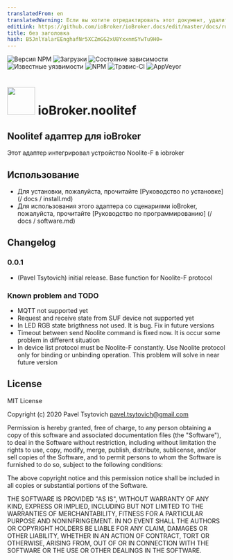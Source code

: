 ```yaml
---
translatedFrom: en
translatedWarning: Если вы хотите отредактировать этот документ, удалите поле «translatedFrom», в противном случае этот документ будет снова автоматически переведен
editLink: https://github.com/ioBroker/ioBroker.docs/edit/master/docs/ru/adapterref/iobroker.noolitef/README.md
title: без заголовка
hash: B5JnlYalarEEnghafNr5XCZmGG2xU8YxxnmSYwTu9H0=
---
```

![Версия NPM](http://img.shields.io/npm/v/iobroker.noolitef.svg)
![Загрузки](https://img.shields.io/npm/dm/iobroker.noolitef.svg)
![Состояние зависимости](https://img.shields.io/david/paveltsytovich/iobroker.noolitef.svg)
![Известные уязвимости](https://snyk.io/test/github/paveltsytovich/ioBroker.noolitef/badge.svg)
![NPM](https://nodei.co/npm/iobroker.noolitef.png?downloads=true)
![Трэвис-CI](http://img.shields.io/travis/paveltsytovich/ioBroker.noolitef/master.svg)
![AppVeyor](https://ci.appveyor.com/api/projects/status/github/paveltsytovich/ioBroker.noolitef?branch=master&svg=true)

<h1><img src="admin/noolitef.png" width="64"/> ioBroker.noolitef </h1>

## Noolitef адаптер для ioBroker
Этот адаптер интегрировал устройство Noolite-F в iobroker

## Использование
* Для установки, пожалуйста, прочитайте [Руководство по установке] (/ docs / install.md)
* Для использования этого адаптера со сценариями ioBroker, пожалуйста, прочитайте [Руководство по программированию] (/ docs / software.md)

## Changelog

### 0.0.1
* (Pavel Tsytovich) initial release. Base function for Noolite-F protocol

### Known problem and TODO

* MQTT not supported yet
* Request and receive state from SUF device not supported yet
* In LED RGB state brigthness not used. It is bug. Fix in future versions
* Timeout between send Noolite command is fixed now. It is occur some problem in different situation
* In device list protocol must be Noolite-F constantly. Use Noolite protocol only for binding or unbinding operation. This problem will solve in near future version

## License
MIT License

Copyright (c) 2020 Pavel Tsytovich <pavel.tsytovich@gmail.com>

Permission is hereby granted, free of charge, to any person obtaining a copy
of this software and associated documentation files (the "Software"), to deal
in the Software without restriction, including without limitation the rights
to use, copy, modify, merge, publish, distribute, sublicense, and/or sell
copies of the Software, and to permit persons to whom the Software is
furnished to do so, subject to the following conditions:

The above copyright notice and this permission notice shall be included in all
copies or substantial portions of the Software.

THE SOFTWARE IS PROVIDED "AS IS", WITHOUT WARRANTY OF ANY KIND, EXPRESS OR
IMPLIED, INCLUDING BUT NOT LIMITED TO THE WARRANTIES OF MERCHANTABILITY,
FITNESS FOR A PARTICULAR PURPOSE AND NONINFRINGEMENT. IN NO EVENT SHALL THE
AUTHORS OR COPYRIGHT HOLDERS BE LIABLE FOR ANY CLAIM, DAMAGES OR OTHER
LIABILITY, WHETHER IN AN ACTION OF CONTRACT, TORT OR OTHERWISE, ARISING FROM,
OUT OF OR IN CONNECTION WITH THE SOFTWARE OR THE USE OR OTHER DEALINGS IN THE
SOFTWARE.
